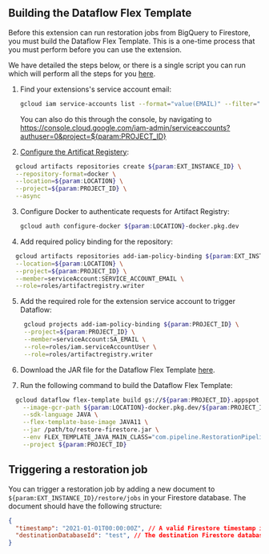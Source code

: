 ## Building the Dataflow Flex Template

Before this extension can run restoration jobs from BigQuery to Firestore, you must build the Dataflow Flex Template. This is a one-time process that you must perform before you can use the extension.

We have detailed the steps below, or there is a single script you can run which will perform all the steps for you [here](https://github.com/GoogleCloudPlatform/firebase-extensions/blob/main/firestore-incremental-capture/install/run.sh).

1. Find your extensions's service account email:

   ```bash
   gcloud iam service-accounts list --format="value(EMAIL)" --filter="displayName='Firebase Extensions ${param:EXT_INSTANCE_ID} service account' AND DISABLED=False" --project="${param:PROJECT_ID}"
   ```

   You can also do this through the console, by navigating to https://console.cloud.google.com/iam-admin/serviceaccounts?authuser=0&project=${param:PROJECT_ID}

2. [Configure the Artificat Registery](https://cloud.google.com/dataflow/docs/guides/templates/using-flex-templates?hl=en#configure):

  ```bash
    gcloud artifacts repositories create ${param:EXT_INSTANCE_ID} \
    --repository-format=docker \
    --location=${param:LOCATION} \
    --project=${param:PROJECT_ID} \
    --async
  ```

3. Configure Docker to authenticate requests for Artifact Registry:

    ```bash
    gcloud auth configure-docker ${param:LOCATION}-docker.pkg.dev
    ```

4. Add required policy binding for the repository:

  ```bash
    gcloud artifacts repositories add-iam-policy-binding ${param:EXT_INSTANCE_ID} \
    --location=${param:LOCATION} \
    --project=${param:PROJECT_ID} \
    --member=serviceAccount:SERVICE_ACCOUNT_EMAIL \
    --role=roles/artifactregistry.writer
  ```

5. Add the required role for the extension service account to trigger Dataflow:

   ```bash
    gcloud projects add-iam-policy-binding ${param:PROJECT_ID} \
    --project=${param:PROJECT_ID} \
    --member=serviceAccount:SA_EMAIL \
    --role=roles/iam.serviceAccountUser \
    --role=roles/artifactregistry.writer
   ```

6. Download the JAR file for the Dataflow Flex Template [here](https://github.com/GoogleCloudPlatform/firebase-extensions/tree/main/firestore-incremental-capture-pipeline/target/restore-firestore.jar).
  
7. Run the following command to build the Dataflow Flex Template:

  ```bash
    gcloud dataflow flex-template build gs://${param:PROJECT_ID}.appspot.com/${param:EXT_INSTANCE_ID}-dataflow-restore \
      --image-gcr-path ${param:LOCATION}-docker.pkg.dev/${param:PROJECT_ID}/${param:EXT_INSTANCE_ID}/dataflow/restore:latest \
      --sdk-language JAVA \
      --flex-template-base-image JAVA11 \
      --jar /path/to/restore-firestore.jar \
      --env FLEX_TEMPLATE_JAVA_MAIN_CLASS="com.pipeline.RestorationPipeline" \
      --project ${param:PROJECT_ID}
  ```

## Triggering a restoration job

You can trigger a restoration job by adding a new document to `${param:EXT_INSTANCE_ID}/restore/jobs` in your Firestore database. The document should have the following structure:

```json
{
  "timestamp": "2021-01-01T00:00:00Z", // A valid Firestore timestamp in the past
  "destinationDatabaseId": "test", // The destination Firestore database to restore to
}
```